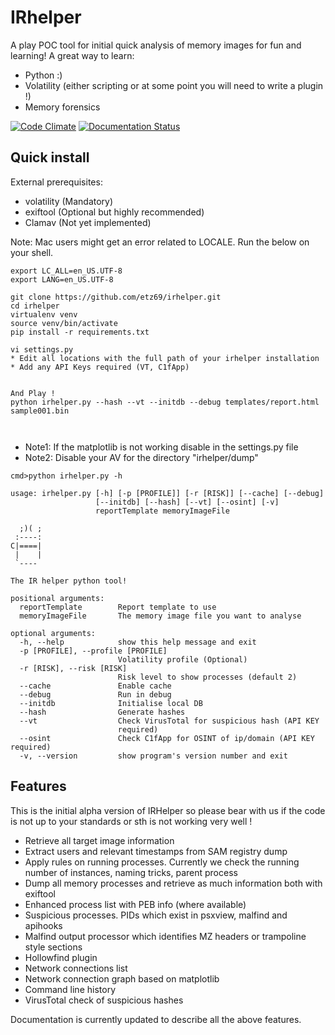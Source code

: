# IRhelper
A play POC tool for initial quick analysis of memory images for fun and learning!
A great way to learn:

* Python :)
* Volatility (either scripting or at some point you will need to write a plugin !)
* Memory forensics

[![Code Climate](https://codeclimate.com/github/etz69/irhelper/badges/gpa.svg)](https://codeclimate.com/github/etz69/irhelper)
[![Documentation Status](http://readthedocs.org/projects/irhelper/badge/?version=latest)](http://irhelper.readthedocs.io/en/latest/?badge=latest)

Quick install
------------
External prerequisites:

* volatility (Mandatory)
* exiftool (Optional but highly recommended)
* Clamav (Not yet implemented)

Note: Mac users might get an error related to LOCALE. Run the below on your shell.

```
export LC_ALL=en_US.UTF-8
export LANG=en_US.UTF-8
```


```
git clone https://github.com/etz69/irhelper.git
cd irhelper
virtualenv venv
source venv/bin/activate
pip install -r requirements.txt

vi settings.py
* Edit all locations with the full path of your irhelper installation
* Add any API Keys required (VT, C1fApp)


And Play !
python irhelper.py --hash --vt --initdb --debug templates/report.html sample001.bin



```

* Note1: If the matplotlib is not working disable in the settings.py file
* Note2: Disable your AV for the directory "irhelper/dump"




```
cmd>python irhelper.py -h

usage: irhelper.py [-h] [-p [PROFILE]] [-r [RISK]] [--cache] [--debug]
                   [--initdb] [--hash] [--vt] [--osint] [-v]
                   reportTemplate memoryImageFile

  ;)( ;
 :----:
C|====|
 |    |
 `----

The IR helper python tool!

positional arguments:
  reportTemplate        Report template to use
  memoryImageFile       The memory image file you want to analyse

optional arguments:
  -h, --help            show this help message and exit
  -p [PROFILE], --profile [PROFILE]
                        Volatility profile (Optional)
  -r [RISK], --risk [RISK]
                        Risk level to show processes (default 2)
  --cache               Enable cache
  --debug               Run in debug
  --initdb              Initialise local DB
  --hash                Generate hashes
  --vt                  Check VirusTotal for suspicious hash (API KEY
                        required)
  --osint               Check C1fApp for OSINT of ip/domain (API KEY required)
  -v, --version         show program's version number and exit

  ```

Features
--------
This is the initial alpha version of IRHelper so please bear with us if the code
is not up to your standards or sth is not working very well !

* Retrieve all target image information
* Extract users and relevant timestamps from SAM registry dump
* Apply rules on running processes. Currently we check the running number of instances,
naming tricks, parent process
* Dump all memory processes and retrieve as much information both with exiftool
* Enhanced process list with PEB info (where available)
* Suspicious processes. PIDs which exist in psxview, malfind and apihooks
* Malfind output processor which identifies MZ headers or trampoline style sections
* Hollowfind plugin
* Network connections list
* Network connection graph based on matplotlib
* Command line history
* VirusTotal check of suspicious hashes

Documentation is currently updated to describe all the above features.
